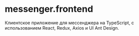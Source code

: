 # messenger.frontend

Клиентское приложение для мессенджера на TypeScript,
с использованием React, Redux, Axios и UI Ant Design.
